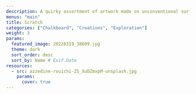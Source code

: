 ```yaml
---
description: A quirky assortment of artwork made on unconventional surfaces! From chalkboards to cardboard, foams, and whiteboards, this category highlights her knack for turning everyday objects into unique canvases.
menus: "main"
title: Scratch
categories: ["Chalkboard", "Creations", "Exploration"]
weight: 3
params:
  featured_image: 20220319_38609.jpg
  theme: dark
  sort_order: desc
  sort_by: Name # Exif.Date
resources:
  - src: azzedine-rouichi-ZS_XuDZmxpM-unsplash.jpg
    params:
      cover: true
---
```


